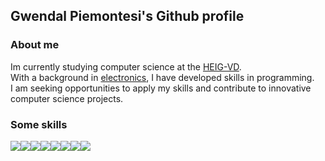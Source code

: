 ## Gwendal Piemontesi's Github profile
### About me
Im currently studying computer science at the [HEIG-VD](https://heig-vd.ch/).    
With a background in [electronics](https://www.cpne.ch/formations/electronicien-ne/), I have developed skills in programming.    
I am seeking opportunities to apply my skills and contribute to innovative computer science projects.   

### Some skills 
<img src="https://img.shields.io/badge/C-00599C?style=for-the-badge&logo=c&logoColor=white" /><img src="https://img.shields.io/badge/C%23-239120?style=for-the-badge&logo=c-sharp&logoColor=white" /><img src="https://img.shields.io/badge/C%2B%2B-00599C?style=for-the-badge&logo=c%2B%2B&logoColor=white" /><img src="https://img.shields.io/badge/Python-3776AB?style=for-the-badge&logo=python&logoColor=white" /><img src="https://img.shields.io/badge/Java-ED8B00?style=for-the-badge&logo=openjdk&logoColor=white" /><img src="https://img.shields.io/badge/Flutter-02569B?style=for-the-badge&logo=flutter&logoColor=white" /><img src="https://img.shields.io/badge/PostgreSQL-316192?style=for-the-badge&logo=postgresql&logoColor=white" /><img src="https://img.shields.io/badge/Arduino-00979D?style=for-the-badge&logo=Arduino&logoColor=white" />
